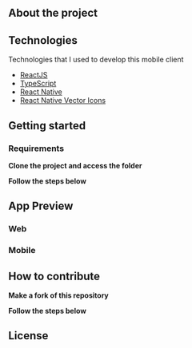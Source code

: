 ## About the project

## Technologies

Technologies that I used to develop this mobile client

- [ReactJS](https://reactjs.org/)
- [TypeScript](https://www.typescriptlang.org/)
- [React Native](https://reactnative.dev/)
- [React Native Vector Icons](https://github.com/oblador/react-native-vector-icons)

## Getting started

### Requirements


**Clone the project and access the folder**


**Follow the steps below**

## App Preview

### Web 

### Mobile

## How to contribute

**Make a fork of this repository**



**Follow the steps below**



## License

